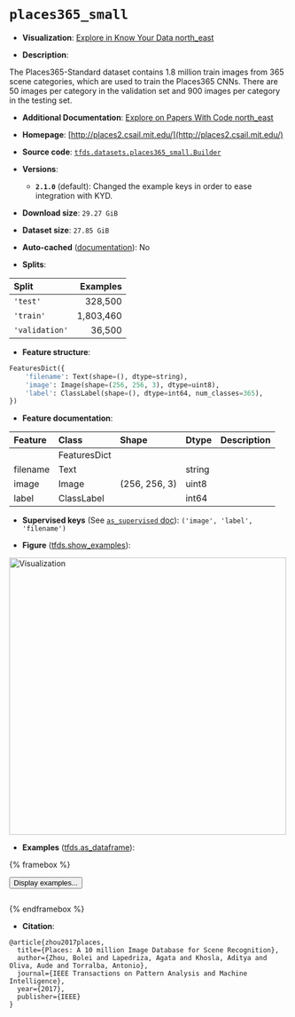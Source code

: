 <div itemscope itemtype="http://schema.org/Dataset">
  <div itemscope itemprop="includedInDataCatalog" itemtype="http://schema.org/DataCatalog">
    <meta itemprop="name" content="TensorFlow Datasets" />
  </div>
  <meta itemprop="name" content="places365_small" />
  <meta itemprop="description" content="The Places365-Standard dataset contains 1.8 million train images from 365 scene&#10;categories, which are used to train the Places365 CNNs. There are 50 images per&#10;category in the validation set and 900 images per category in the testing set.&#10;&#10;To use this dataset:&#10;&#10;```python&#10;import tensorflow_datasets as tfds&#10;&#10;ds = tfds.load(&#x27;places365_small&#x27;, split=&#x27;train&#x27;)&#10;for ex in ds.take(4):&#10;  print(ex)&#10;```&#10;&#10;See [the guide](https://www.tensorflow.org/datasets/overview) for more&#10;informations on [tensorflow_datasets](https://www.tensorflow.org/datasets).&#10;&#10;&lt;img src=&quot;https://storage.googleapis.com/tfds-data/visualization/fig/places365_small-2.1.0.png&quot; alt=&quot;Visualization&quot; width=&quot;500px&quot;&gt;&#10;&#10;" />
  <meta itemprop="url" content="https://www.tensorflow.org/datasets/catalog/places365_small" />
  <meta itemprop="sameAs" content="http://places2.csail.mit.edu/" />
  <meta itemprop="citation" content="@article{zhou2017places,&#10;  title={Places: A 10 million Image Database for Scene Recognition},&#10;  author={Zhou, Bolei and Lapedriza, Agata and Khosla, Aditya and Oliva, Aude and Torralba, Antonio},&#10;  journal={IEEE Transactions on Pattern Analysis and Machine Intelligence},&#10;  year={2017},&#10;  publisher={IEEE}&#10;}" />
</div>

# `places365_small`


*   **Visualization**:
    <a class="button button-with-icon" href="https://knowyourdata-tfds.withgoogle.com/#tab=STATS&dataset=places365_small">
    Explore in Know Your Data
    <span class="material-icons icon-after" aria-hidden="true"> north_east
    </span> </a>

*   **Description**:

The Places365-Standard dataset contains 1.8 million train images from 365 scene
categories, which are used to train the Places365 CNNs. There are 50 images per
category in the validation set and 900 images per category in the testing set.

*   **Additional Documentation**:
    <a class="button button-with-icon" href="https://paperswithcode.com/dataset/places365">
    Explore on Papers With Code
    <span class="material-icons icon-after" aria-hidden="true"> north_east
    </span> </a>

*   **Homepage**: [http://places2.csail.mit.edu/](http://places2.csail.mit.edu/)

*   **Source code**:
    [`tfds.datasets.places365_small.Builder`](https://github.com/tensorflow/datasets/tree/master/tensorflow_datasets/datasets/places365_small/places365_small_dataset_builder.py)

*   **Versions**:

    *   **`2.1.0`** (default): Changed the example keys in order to ease
        integration with KYD.

*   **Download size**: `29.27 GiB`

*   **Dataset size**: `27.85 GiB`

*   **Auto-cached**
    ([documentation](https://www.tensorflow.org/datasets/performances#auto-caching)):
    No

*   **Splits**:

Split          | Examples
:------------- | --------:
`'test'`       | 328,500
`'train'`      | 1,803,460
`'validation'` | 36,500

*   **Feature structure**:

```python
FeaturesDict({
    'filename': Text(shape=(), dtype=string),
    'image': Image(shape=(256, 256, 3), dtype=uint8),
    'label': ClassLabel(shape=(), dtype=int64, num_classes=365),
})
```

*   **Feature documentation**:

Feature  | Class        | Shape         | Dtype  | Description
:------- | :----------- | :------------ | :----- | :----------
         | FeaturesDict |               |        |
filename | Text         |               | string |
image    | Image        | (256, 256, 3) | uint8  |
label    | ClassLabel   |               | int64  |

*   **Supervised keys** (See
    [`as_supervised` doc](https://www.tensorflow.org/datasets/api_docs/python/tfds/load#args)):
    `('image', 'label', 'filename')`

*   **Figure**
    ([tfds.show_examples](https://www.tensorflow.org/datasets/api_docs/python/tfds/visualization/show_examples)):

<img src="https://storage.googleapis.com/tfds-data/visualization/fig/places365_small-2.1.0.png" alt="Visualization" width="500px">

*   **Examples**
    ([tfds.as_dataframe](https://www.tensorflow.org/datasets/api_docs/python/tfds/as_dataframe)):

<!-- mdformat off(HTML should not be auto-formatted) -->

{% framebox %}

<button id="displaydataframe">Display examples...</button>
<div id="dataframecontent" style="overflow-x:auto"></div>
<script>
const url = "https://storage.googleapis.com/tfds-data/visualization/dataframe/places365_small-2.1.0.html";
const dataButton = document.getElementById('displaydataframe');
dataButton.addEventListener('click', async () => {
  // Disable the button after clicking (dataframe loaded only once).
  dataButton.disabled = true;

  const contentPane = document.getElementById('dataframecontent');
  try {
    const response = await fetch(url);
    // Error response codes don't throw an error, so force an error to show
    // the error message.
    if (!response.ok) throw Error(response.statusText);

    const data = await response.text();
    contentPane.innerHTML = data;
  } catch (e) {
    contentPane.innerHTML =
        'Error loading examples. If the error persist, please open '
        + 'a new issue.';
  }
});
</script>

{% endframebox %}

<!-- mdformat on -->

*   **Citation**:

```
@article{zhou2017places,
  title={Places: A 10 million Image Database for Scene Recognition},
  author={Zhou, Bolei and Lapedriza, Agata and Khosla, Aditya and Oliva, Aude and Torralba, Antonio},
  journal={IEEE Transactions on Pattern Analysis and Machine Intelligence},
  year={2017},
  publisher={IEEE}
}
```

